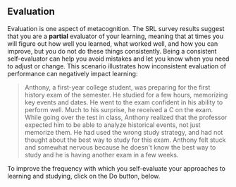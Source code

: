 ## Evaluation

Evaluation is one aspect of metacognition. The SRL survey results suggest that you are a **partial** evaluator of your learning, meaning that at times you will figure out how well you learned, what worked well, and how you can improve, but you do not do these things consistently. Being a consistent self-evaluator can help you avoid  mistakes and let you know when you need to adjust or change. This scenario illustrates how inconsistent evaluation of performance can negatively impact learning:

> Anthony, a first-year college student, was preparing for the first history exam of the semester. He studied for a few hours, memorizing key events and dates. He went to the exam confident in his ability to perform well. Much to his surprise, he received a C on the exam. While going over the test in class, Anthony realized that the professor expected him to be able to analyze historical events, not just memorize them. He had used the wrong study strategy, and had not thought about the best way to study for this exam. Anthony felt stuck and somewhat nervous because he doesn't know the best way to study and he is having another exam in a few weeks.

To improve the frequency with which you self-evaluate your approaches to learning and studying, click on the Do button, below. 
